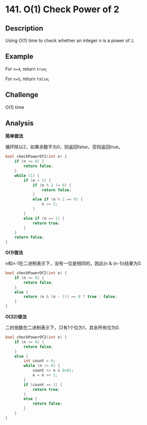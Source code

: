 # 141. O(1) Check Power of 2

## Description

Using O(*1*) time to check whether an integer *n* is a power of `2`.

## Example

For `n=4`, return `true`;

For `n=5`, return `false`;

## Challenge

O(1) time

## Analysis

**简单做法**

循环除以2，如果余数不为0，则返回false，否则返回true。

```c++
bool checkPowerOf2(int n) {
	if (n <= 0) {
		return false;
	}
    while (1) {
		if (n > 1) {
			if (n % 2 != 0) {
				return false;
			}
			else if (n % 2 == 0) {
				n /= 2;
			}
		}
		else if (n == 1) {
            return true;
        }
    }
    return false;
}
```



**O(1)做法**

n和n-1在二进制表示下，没有一位是相同的，因此(n & (n-1))结果为0.

```c++
bool checkPowerOf2(int n) {
	if (n <= 0) {
		return false;
	}
	else {
		return (n & (n - 1)) == 0 ? true : false;
	}
}
```



**O(32)做法**

二的倍数在二进制表示下，只有1个位为1，其余所有位为0.

```c++
bool checkPowerOf2(int n) {
	if (n <= 0) {
		return false;
	}
	else {
		int count = 0;
		while (n != 0) {
			count += n & 0x01;
			n = n >> 1;
		}
		if (count == 1) {
			return true;
		}
		else {
			return false;
		}
	}
}
```

